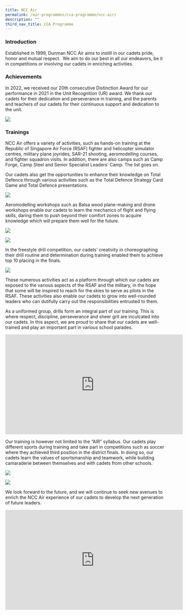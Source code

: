 ```yaml
---
title: NCC Air
permalink: /our-programmes/cca-programme/ncc-air/
description: ""
third_nav_title: CCA Programme
---
```

### Introduction
 
Established in 1999, Dunman NCC Air aims to instill in our cadets pride, honor and mutual respect.  We aim to do our best in all our endeavors, be it in competitions or involving our cadets in enriching activities.

### Achievements

In 2022, we received our 20th consecutive Distinction Award for our performance in 2021 in the Unit Recognition (UR) award. We thank our cadets for their dedication and perseverance in training, and the parents and teachers of our cadets for their continuous support and dedication to the unit.

![](/images/CCA%20Photos/NCC%20Air/NCC%20Air%20photo%201.jpg)

### Trainings

NCC Air offers a variety of activities, such as hands-on training at the Republic of Singapore Air Force (RSAF) fighter and helicopter simulator centres, military plane joyrides, SAR-21 shooting, aeromodelling courses, and fighter squadron visits. In addition, there are also camps such as Camp Forge, Camp Steel and Senior Specialist Leaders’ Camp. The list goes on.

Our cadets also get the opportunities to enhance their knowledge on Total Defence through various activities such as the Total Defence Strategy Card Game and Total Defence presentations.

![](/images/CCA%20Photos/NCC%20Air/NCC%20Air%20photo%202.jpg)

Aeromodelling workshops such as Balsa wood plane-making and drone workshops enable our cadets to learn the mechanics of flight and flying skills, daring them to push beyond their comfort zones to acquire knowledge which will prepare them well for the future.

![](/images/CCA%20Photos/NCC%20Air/NCC%20Air%20photo%203.jpg)

![](/images/CCA%20Photos/NCC%20Air/NCC%20Air%20photo%204.jpg)

In the freestyle drill competition, our cadets’ creativity in choreographing their drill routine and determination during training enabled them to achieve top 10 placing in the finals.

![](/images/CCA%20Photos/NCC%20Air/NCC%20Air%20photo%205.jpg)

These numerous activities act as a platform through which our cadets are exposed to the various aspects of the RSAF and the military, in the hope that some will be inspired to reach for the skies to serve as pilots in the RSAF. These activities also enable our cadets to grow into well-rounded leaders who can dutifully carry out the responsibilities entrusted to them.

As a uniformed group, drills form an integral part of our training. This is where respect, discipline, perseverance and sheer grit are inculcated into our cadets. In this aspect, we are proud to share that our cadets are well-trained and play an important part in various school parades.

<iframe width="560" height="315" src="https://www.youtube.com/embed/x6uagYwCinQ" title="YouTube video player" frameborder="0" allow="accelerometer; autoplay; clipboard-write; encrypted-media; gyroscope; picture-in-picture" allowfullscreen></iframe>

Our training is however not limited to the “AIR” syllabus. Our cadets play different sports during training and take part in competitions such as soccer where they achieved third position in the district finals. In doing so, our cadets learn the values of sportsmanship and teamwork, while building camaraderie between themselves and with cadets from other schools.

![](/images/CCA%20Photos/NCC%20Air/NCC%20Air%20photo%206.jpg)

![](/images/CCA%20Photos/NCC%20Air/NCC%20Air%20photo%207.jpg)

We look forward to the future, and we will continue to seek new avenues to enrich the NCC Air experience of our cadets to develop the next generation of future leaders.

<iframe width="560" height="315" src="https://www.youtube.com/embed/IehAtdCsTRA" title="YouTube video player" frameborder="0" allow="accelerometer; autoplay; clipboard-write; encrypted-media; gyroscope; picture-in-picture" allowfullscreen></iframe>
